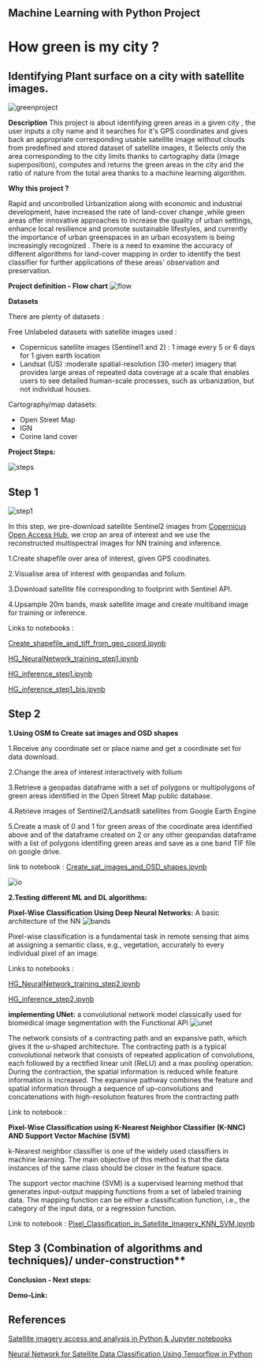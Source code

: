 #
## Machine Learning with Python Project

# How green is my city ?

## Identifying Plant surface on a city with satellite images.

![greenproject](https://user-images.githubusercontent.com/72912247/121811213-02297780-cc64-11eb-9476-6ceffd05d3a8.jpeg)


**Description**
This project is about identifying green areas in a given city , the user inputs a city name and it searches for it's GPS coordinates and gives back an appropriate corresponding usable satellite image without clouds from predefined and stored dataset of satellite images, it Selects only the area corresponding to the city limits thanks to cartography data (image superposition), computes and returns the green areas in the city and the ratio of nature from the total area thanks to a machine learning algorithm.


**Why this project ?**

Rapid and uncontrolled Urbanization along with economic and industrial development, have increased the rate of land-cover change ,while green areas offer innovative approaches to increase the quality of urban settings, enhance local resilience and promote sustainable lifestyles, and currently the importance of urban greenspaces in an urban ecosystem is being increasingly recognized . There is a need to examine the accuracy of different algorithms for land-cover mapping in order to identify the best classifier for further applications of these areas' observation and preservation.


**Project definition - Flow chart**
![flow](https://user-images.githubusercontent.com/72912247/121818590-65c59c00-cc88-11eb-8c6d-80f02a92b048.JPG)

**Datasets**

There are plenty of datasets :

Free Unlabeled datasets with satellite images used :

- Copernicus satellite images (Sentinel1 and 2) : 1 image every 5 or 6 days for 1 given earth location
- Landsat (US) :moderate spatial-resolution (30-meter) imagery that provides large areas of repeated data coverage at a scale that enables users to see detailed human-scale processes, such as urbanization, but not individual houses.

Cartography/map datasets:

- Open Street Map
- IGN
- Corine land cover


**Project Steps:**

![steps](https://user-images.githubusercontent.com/72912247/121821154-79c4ca00-cc97-11eb-87d9-c45aab7ced9a.JPG)



## Step 1

![step1](https://user-images.githubusercontent.com/72912247/121911112-bd6b1280-cd2f-11eb-97d7-c30af0f82da2.JPG)

In this step, we pre-download satellite Sentinel2 images from [Copernicus Open Access Hub](https://scihub.copernicus.eu/dhus/#/home), we crop an area of interest and we use the reconstructed multispectral images for NN training and inference.


1.Create shapefile over area of interest, given GPS coodinates.

2.Visualise area of interest with geopandas and folium.

3.Download satellite file corresponding to footprint with Sentinel API.

4.Upsample 20m bands, mask satellite image and create multiband image for training or inference.


Links to notebooks :

[Create_shapefile_and_tiff_from_geo_coord.ipynb](https://github.com/how-green-is-my-city/how-green-is/blob/master/notebooks/Create_shapefile_and_tiff_from_geo_coord.ipynb)

[HG_NeuralNetwork_training_step1.ipynb](https://github.com/how-green-is-my-city/how-green-is/blob/master/notebooks/HG_NeuralNetwork_training_step1.ipynb)

[HG_inference_step1.ipynb](https://github.com/how-green-is-my-city/how-green-is/blob/master/notebooks/HG_inference_step1.ipynb)

[HG_inference_step1_bis.ipynb](https://github.com/how-green-is-my-city/how-green-is/blob/master/notebooks/HG_inference_step1_bis.ipynb)




## Step 2

**1.Using OSM to Create sat images and OSD shapes**

1.Receive any coordinate set or place name and get a coordinate set for data download. 

2.Change the area of interest interactively with folium 

3.Retrieve a geopadas dataframe with a set of polygons or multipolygons of green areas identified in the Open Street Map public database. 

4.Retrieve images of Sentinel2/Landsat8 satellites from Google Earth Engine  

5.Create a mask of 0 and 1 for green areas of the coordinate area identified above and of the dataframe created on 2 or any other geopandas dataframe with a list of polygons identifing green areas and save as a one band TIF file on google drive.

link to notebook : [Create_sat_images_and_OSD_shapes.ipynb](https://github.com/how-green-is-my-city/how-green-is/blob/master/notebooks/Create_sat_images_and_OSD_shapes.ipynb)

![io](https://user-images.githubusercontent.com/72912247/121821733-2a809880-cc9b-11eb-8fe2-20c48ef24d6a.JPG)





**2.Testing different ML and DL algorithms:**

**Pixel-Wise Classification Using Deep Neural Networks:**
A basic architecture of the NN 
![bands](https://user-images.githubusercontent.com/72912247/121820860-4a14c280-cc95-11eb-8648-6ab28852ba7d.jpeg)

Pixel-wise classification is a fundamental task in remote sensing that aims at assigning a semantic
class, e.g., vegetation, accurately to every individual pixel of an image.

Links to notebooks : 

[HG_NeuralNetwork_training_step2.ipynb](https://github.com/how-green-is-my-city/how-green-is/blob/master/notebooks/HG_NeuralNetwork_training_step2.ipynb)

[HG_inference_step2.ipynb](https://github.com/how-green-is-my-city/how-green-is/blob/master/notebooks/HG_inference_step2.ipynb)


**implementing UNet:**
a convolutional network model classically used for biomedical image segmentation with the Functional API
![unet](https://user-images.githubusercontent.com/72912247/121819354-da9ad500-cc8c-11eb-9bb8-3737330143e9.png)

The network consists of a contracting path and an expansive path, which gives it the u-shaped architecture. The contracting path is a typical convolutional network that consists of repeated application of convolutions, each followed by a rectified linear unit (ReLU) and a max pooling operation. During the contraction, the spatial information is reduced while feature information is increased. The expansive pathway combines the feature and spatial information through a sequence of up-convolutions and concatenations with high-resolution features from the contracting path 

Link to notebook :





**Pixel-Wise Classification using K-Nearest Neighbor Classifier (K-NNC) AND Support Vector Machine (SVM)**

k-Nearest neighbor classifier is one of the widely used classifiers in machine learning. The main objective of this method is that the data instances of the same class should be closer in the feature space.

The support vector machine (SVM) is a supervised learning method that generates input-output mapping functions from a set of labeled training data. The mapping function can be either a classification function, i.e., the category of the input data, or a regression function.

Link to notebook : [Pixel_Classification_in_Satellite_Imagery_KNN_SVM.ipynb](https://github.com/how-green-is-my-city/how-green-is/blob/master/notebooks/Pixel_Classification_in_Satellite_Imagery_KNN%2C_SVM%20(1).ipynb)


## Step 3 (Combination of algorithms and techniques)/ under-construction**

**Conclusion - Next steps:**



**Demo-Link:**



## References

[Satellite imagery access and analysis in Python & Jupyter notebooks](https://towardsdatascience.com/satellite-imagery-access-and-analysis-in-python-jupyter-notebooks-387971ece84b)

[Neural Network for Satellite Data Classification Using Tensorflow in Python](https://towardsdatascience.com/neural-network-for-satellite-data-classification-using-tensorflow-in-python-a13bcf38f3e1)

